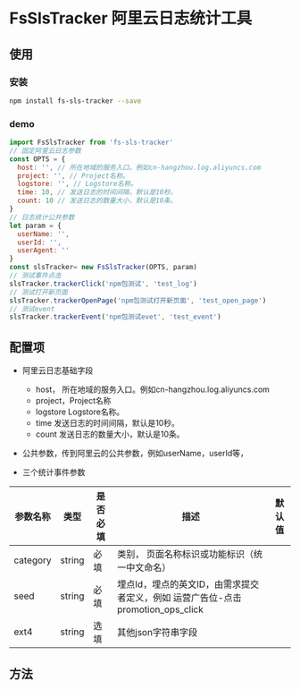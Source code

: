 # FsSlsTracker 阿里云日志统计工具

## 使用

### 安装

```bash
npm install fs-sls-tracker --save
```

### demo

```javascript
import FsSlsTracker from 'fs-sls-tracker'
// 固定阿里云日志参数
const OPTS = {
  host: '', // 所在地域的服务入口。例如cn-hangzhou.log.aliyuncs.com
  project: '', // Project名称。
  logstore: '', // Logstore名称。
  time: 10, // 发送日志的时间间隔，默认是10秒。
  count: 10 // 发送日志的数量大小，默认是10条。
}
// 日志统计公共参数
let param = {
  userName: '',
  userId: '',
  userAgent: ''
}
const slsTracker= new FsSlsTracker(OPTS, param)
// 测试事件点击
slsTracker.trackerClick('npm包测试', 'test_log')
// 测试打开新页面
slsTracker.trackerOpenPage('npm包测试打开新页面', 'test_open_page')
// 测试event
slsTracker.trackerEvent('npm包测试evet', 'test_event')
```

## 配置项

- 阿里云日志基础字段
  - host， 所在地域的服务入口。例如cn-hangzhou.log.aliyuncs.com
  - project，Project名称
  - logstore	Logstore名称。
  - time	发送日志的时间间隔，默认是10秒。
  - count 发送日志的数量大小，默认是10条。
- 公共参数，传到阿里云的公共参数，例如userName，userId等，

- 三个统计事件参数

|  参数名称  | 类型 | 是否必填  |  描述  |  默认值 |
|  ---- | ---- | ----  | ----  | ---- |
| category  | string| 必填 | 类别， 页面名称标识或功能标识（统一中文命名）  | |
| seed  | string | 必填 |  埋点Id，埋点的英文ID，由需求提交者定义，例如 运营广告位-点击 promotion_ops_click | |
| ext4  | string | 选填 |  其他json字符串字段  |  |

## 方法


